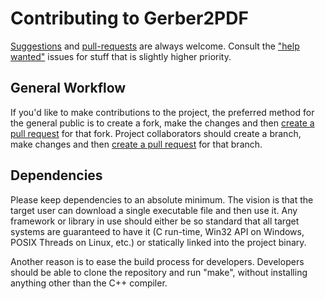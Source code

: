 # Contributing to Gerber2PDF

[Suggestions](https://github.com/jpt13653903/Gerber2PDF/issues) and [pull-requests](https://github.com/jpt13653903/Gerber2PDF/pulls) are always welcome.  Consult the ["help wanted"](https://github.com/jpt13653903/Gerber2PDF/issues?q=is%3Aissue+is%3Aopen+label%3A%22help+wanted%22) issues for stuff that is slightly higher priority.

## General Workflow

If you'd like to make contributions to the project, the preferred method for the general public is to create a fork, make the changes and then [create a pull request](https://github.com/jpt13653903/Gerber2PDF/pulls) for that fork.  Project collaborators should create a branch, make changes and then [create a pull request](https://github.com/jpt13653903/Gerber2PDF/pulls) for that branch.

## Dependencies

Please keep dependencies to an absolute minimum.  The vision is that the target user can download a single executable file and then use it.  Any framework or library in use should either be so standard that all target systems are guaranteed to have it (C run-time, Win32 API on Windows, POSIX Threads on Linux, etc.) or statically linked into the project binary.

Another reason is to ease the build process for developers.  Developers should be able to clone the repository and run "make", without installing anything other than the C++ compiler.


